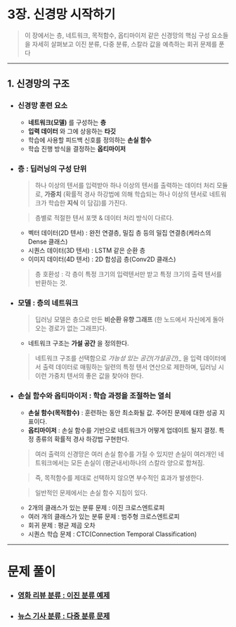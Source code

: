 # 3장. 신경망 시작하기
> 이 장에서는 층, 네트워크, 목적함수, 옵티마이저 같은 신경망의 핵심 구성 요소들을 자세히 살펴보고 이진 분류, 다중 분류, 스칼라 값을 예측하는 회귀 문제를 푼다
*** 

## 1. 신경망의 구조
* ### 신경망 훈련 요소
    * __네트워크(모델)__ 를 구성하는 __층__
    * __입력 데이터__ 와 그에 상응하는 __타깃__
    * 학습에 사용할 피드백 신호를 정의하는 __손실 함수__
    * 학습 진행 방식을 결정하는 __옵티마이저__
* ### 층 : 딥러닝의 구성 단위 
    > 하나 이상의 텐서를 입력받아 하나 이상의 텐서를 출력하는 데이터 처리 모듈로, __가중치__ (확률적 경사 하강법에 의해 학습되는 하나 이상의 텐서로 네트워크가 학습한 __지식__ 이 담김)를 가진다.
    
    > 층별로 적절한 텐서 포맷 & 데이터 처리 방식이 다르다.   
    * 벡터 데이터(2D 텐서) : 완전 연결층, 밀집 층 등의 밀집 연결층(케라스의 Dense 클래스)
    * 시퀀스 데이터(3D 텐서) : LSTM 같은 순환 층
    * 이미지 데이터(4D 텐서) : 2D 합성곱 층(Conv2D 클래스)
    > 층 호환성 : 각 층이 특정 크기의 입력텐서만 받고 특정 크기의 출력 텐서를 반환하는 것.
* ### 모델 : 층의 네트워크
    > 딥러닝 모델은 층으로 만든 __비순환 유향 그래프__ (한 노드에서 자신에게 돌아오는 경로가 없는 그래프)다.
    * 네트워크 구조는 __가설 공간__ 을 정의한다.
    > 네트워크 구조를 선택함으로 _가능성 있는 공간(가설공간)__ 을 입력 데이터에서 출력 데이터로 매핑하는 일련의 특정 텐서 연산으로 제한하며, 딥러닝 시 이런 가중치 텐서의 좋은 값을 찾아야 한다.
* ### 손실 함수와 옵티마이저 : 학습 과정을 조절하는 열쇠
    * __손실 함수(목적함수)__ : 훈련하는 동안 최소화될 값. 주어진 문제에 대한 성공 지표이다.
    * __옵티마이저__ : 손실 함수를 기반으로 네트워크가 어떻게 업데이트 될지 결정. 특정 종류의 확률적 경사 하강법 구현한다.
    > 여러 출력의 신경망은 여러 손실 함수를 가질 수 있지만 손실이 여러개인 네트워크에서는 모든 손실이 (평균내서)하나의 스칼라 양으로 합쳐짐.
    
    > 즉, 목적함수를 제대로 선택하지 않으면 부수적인 효과가 발생한다.

    > 일반적인 문제에서는 손실 함수 지침이 있다.
    * 2개의 클래스가 있는 분류 문제 : 이진 크로스엔트로피
    * 여러 개의 클래스가 있는 분류 문제 : 범주형 크로스엔트로피
    * 회귀 문제 : 평균 제곱 오차
    * 시퀀스 학습 문제 : CTC(Connection Temporal Classification)
***
# 문제 풀이
* ### [영화 리뷰 분류 : 이진 분류 예제](https://github.com/BOSOEK/Machine_Learning/blob/main/Learn%26Study/Book/Deep_learning_from_the_founder_of_Keras/Chapter_3/%EC%98%81%ED%99%94%EB%A6%AC%EB%B7%B0%EB%B6%84%EB%A5%98_%EC%9D%B4%EC%A7%84%EB%B6%84%EB%A5%98%EC%98%88%EC%A0%9C.ipynb)
* ### [뉴스 기사 분류 : 다중 분류 문제]()
